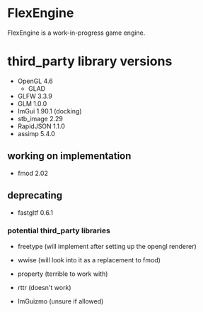 # FlexEngine
FlexEngine is a work-in-progress game engine.

# third_party library versions
- OpenGL 4.6
  - GLAD
- GLFW 3.3.9
- GLM 1.0.0
- ImGui 1.90.1 (docking)
- stb_image 2.29
- RapidJSON 1.1.0
- assimp 5.4.0

## working on implementation
- fmod 2.02

## deprecating
- fastgltf 0.6.1

### potential third_party libraries
- freetype (will implement after setting up the opengl renderer)
- wwise (will look into it as a replacement to fmod)
- property (terrible to work with)
- rttr (doesn't work)

- ImGuizmo (unsure if allowed)